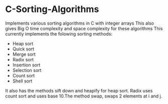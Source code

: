 # C-Sorting-Algorithms
Implements various sorting algorithms in C with integer arrays
This also gives Big O time complexity and space complexity for these algorithms
This currently implements the folowing sorting methods:
+ Heap sort
+ Quick sort
+ Merge sort
+ Radix sort
+ Insertion sort
+ Selection sort
+ Count sort
+ Shell sort

It also has the methods sift down and heapify for heap sort. 
Radix uses count sort and uses base 10.The method swap, swaps 2 elements at i and j.
